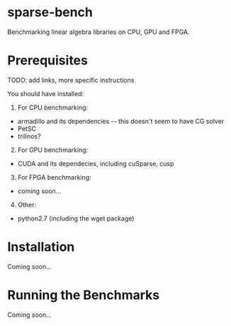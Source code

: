 sparse-bench
============

Benchmarking linear algebra libraries on CPU, GPU and FPGA.


Prerequisites
=============

TODO: add links, more specific instructions

You should have installed:

1. For CPU benchmarking:
  - armadillo and its dependencies -- this doesn't seem to have CG solver
  - PetSC
  - trilinos?
  
2. For GPU benchmarking:
  - CUDA and its dependecies, including cuSparse, cusp

3. For FPGA benchmarking:
  - coming soon...

4. Other:
  - python2.7 (including the wget package)


Installation
============

Coming soon...

Running the Benchmarks
======================

Coming soon...
